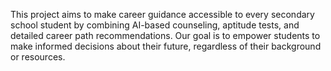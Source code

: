 This project aims to make career guidance accessible to every secondary school student by combining AI-based counseling, aptitude tests, and detailed career path recommendations. Our goal is to empower students to make informed decisions about their future, regardless of their background or resources.  
